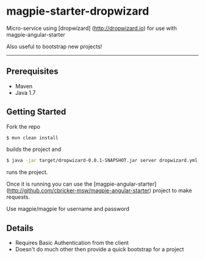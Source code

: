 # magpie-starter-dropwizard

Micro-service using [dropwizard] (http://dropwizard.io) for use with magpie-angular-starter

Also useful to bootstrap new projects!

***

## Prerequisites
* Maven
* Java 1.7

## Getting Started

Fork the repo

```sh
$ mvn clean install
```
builds the project and

```sh
$ java -jar target/dropwizard-0.0.1-SNAPSHOT.jar server dropwizard.yml
```
runs the project.

Once it is running you can use the [magpie-angular-starter] (http://github.com/cbricker-msw/magpie-angular-starter) project to make requests.

Use magpie/magpie for username and password

## Details
* Requires Basic Authentication from the client
* Doesn't do much other then provide a quick bootstrap for a project
